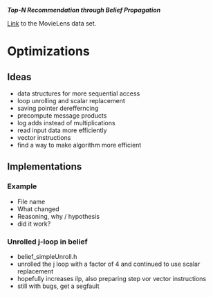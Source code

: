 ***Top-N Recommendation through Belief Propagation***

[Link](https://grouplens.org/datasets/movielens/) to the MovieLens data set.


# Optimizations

## Ideas
- data structures for more sequential access
- loop unrolling and scalar replacement
- saving pointer derefferncing
- precompute message products
- log adds instead of multiplications
- read input data more efficiently
- vector instructions
- find a way to make algorithm more efficient

## Implementations

### Example
- File name
- What changed
- Reasoning, why / hypothesis 
- did it work?

### Unrolled j-loop in belief
- belief_simpleUnroll.h
- unrolled the j loop with a factor of 4 and continued to use scalar replacement
- hopefully increases ilp, also preparing step vor vector instructions
- still with bugs, get a segfault